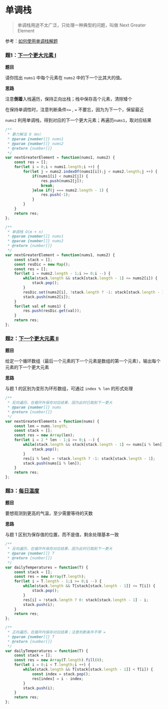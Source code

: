 # 单调栈

> 单调栈用途不太广泛，只处理一种典型的问题，叫做 Next Greater Element

参考：[如何使用单调栈解题](https://github.com/labuladong/fucking-algorithm/blob/master/%E6%95%B0%E6%8D%AE%E7%BB%93%E6%9E%84%E7%B3%BB%E5%88%97/%E5%8D%95%E8%B0%83%E6%A0%88.md)

### 题1：[下一个更大元素 I](https://leetcode-cn.com/problems/next-greater-element-i/)

**题目**

请你找出 `nums1` 中每个元素在 `nums2` 中的下一个比其大的值。

**思路**

注意**倒着**入栈遍历，保持正向出栈；栈中保存高个元素，清除矮个

在保持单调性时，注意判断条件`<=` , `=` 不要忘，因为为下一个，保留最近

`nums2` 利用单调栈，得到对应的下一个更大元素；再遍历`nums1`，取对应结果

```javascript
/**
 * 暴力解法 O（mn）
 * @param {number[]} nums1
 * @param {number[]} nums2
 * @return {number[]}
 */
var nextGreaterElement = function(nums1, nums2) {
    const res = [];
    for(let i = 0;i < nums1.length;i ++) {
        for(let j = nums2.indexOf(nums1[i]);j < nums2.length;j ++) {
            if(nums1[i] < nums2[j]) {
                res.push(nums2[j]);
                break;
            }else if(j === nums2.length - 1) {
                res.push(-1);
            }
        }
    }
    return res;
};
```

```javascript
/**
 * 单调栈 O(m + n)
 * @param {number[]} nums1
 * @param {number[]} nums2
 * @return {number[]}
 */
var nextGreaterElement = function(nums1, nums2) {
    const stack = [];
    const resDic = new Map();
    const res = [];
    for(let i = nums2.length - 1;i >= 0;i --) {
        while(stack.length && stack[stack.length - 1] <= nums2[i]) {
            stack.pop();
        }
        resDic.set(nums2[i], !stack.length ? -1: stack[stack.length - 1]);
        stack.push(nums2[i]);
    }
    for(let val of nums1) {
        res.push(resDic.get(val));
    }
    return res;
};
```

### 题2：[下一个更大元素 II](https://leetcode-cn.com/problems/next-greater-element-ii/)

**题目**

给定一个循环数组（最后一个元素的下一个元素是数组的第一个元素），输出每个元素的下一个更大元素

**思路**

与题 1 的区别为变形为环形数组，可通过 `index % len` 的形式处理

```javascript
/**
 * 反向遍历，在循环外保存对应结果，因为此时已取到下一更大
 * @param {number[]} nums
 * @return {number[]}
 */
var nextGreaterElements = function(nums) {
    const len = nums.length;
    const stack = [];
    const res = new Array(len);
    for(let i = 2 * len - 1;i >= 0;i --) {
        while(stack.length && stack[stack.length - 1] <= nums[i % len]) {
            stack.pop();
        }
        res[i % len] = !stack.length ? -1: stack[stack.length - 1];
        stack.push(nums[i % len]);
    }
    return res;
};
```

### 题3：[每日温度](https://leetcode-cn.com/problems/daily-temperatures/)

**题目**

要想观测到更高的气温，至少需要等待的天数

**思路**

与题 1 区别为保存值的位置，而不是值，剩余处理基本一致

```javascript
/**
 * 反向遍历，在循环外保存对应结果，因为此时已取到下一更大
 * @param {number[]} T
 * @return {number[]}
 */
var dailyTemperatures = function(T) {
    const stack = [];
    const res = new Array(T.length);
    for(let i = T.length - 1;i >= 0;i --) {
        while(stack.length && T[stack[stack.length - 1]] <= T[i]) {
            stack.pop();
        }
        res[i] = !stack.length ? 0: stack[stack.length - 1] - i;
        stack.push(i);
    }
    return res;
};
```

```javascript
/**
 * 正向遍历，在循环内保存对应结果；注意判断条件不带 =
 * @param {number[]} T
 * @return {number[]}
 */
var dailyTemperatures = function(T) {
    const stack = [];
    const res = new Array(T.length).fill(0);
    for(let i = 0;i < T.length;i ++) {
        while(stack.length && T[stack[stack.length - 1]] < T[i]) {
            const index = stack.pop();
            res[index] = i - index;
        }
        stack.push(i);
    }
    return res;
};
```


